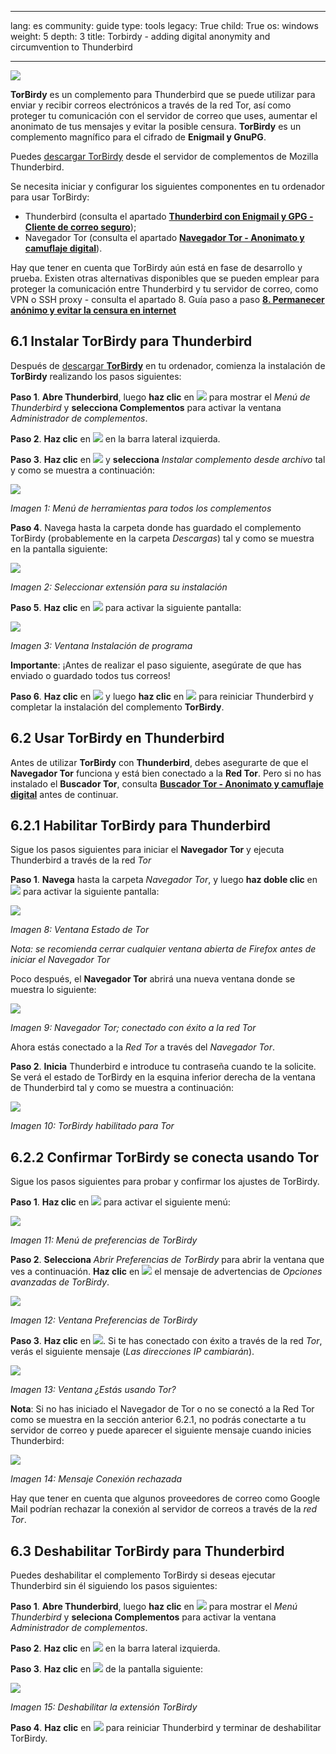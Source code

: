 

---

lang: es
community: guide
type: tools
legacy: True
child: True
os: windows
weight: 5
depth: 3
title: Torbirdy - adding digital anonymity and circumvention to Thunderbird

---

![](/sbox/screen/thunderbird-TorBirdy-es/01.png)

**TorBirdy** es un complemento para Thunderbird que se puede utilizar para enviar y recibir correos electrónicos a través de la red Tor, así como proteger tu comunicación con el servidor de correo que uses, aumentar el anonimato de tus mensajes y evitar la posible censura. **TorBirdy** es un complemento magnífico para el cifrado de **Enigmail y GnuPG**.

Puedes [descargar TorBirdy](https://addons.mozilla.org/en-us/thunderbird/addon/torbirdy/) desde el servidor de complementos de Mozilla Thunderbird. 

Se necesita iniciar y configurar los siguientes componentes en tu ordenador para usar TorBirdy:

- Thunderbird (consulta el apartado [**Thunderbird con Enigmail y GPG - Cliente de correo seguro**](/es/thunderbird_principal));
- Navegador Tor (consulta el apartado [**Navegador Tor - Anonimato y camuflaje digital**](/es/tor_principal)).

Hay que tener en cuenta que TorBirdy aún está en fase de desarrollo y prueba. Existen otras alternativas disponibles que se pueden emplear para proteger la comunicación entre Thunderbird y tu servidor de correo, como VPN o SSH proxy - consulta el apartado 8. Guía paso a paso [**8. Permanecer anónimo y evitar la censura en internet**](/es/chapter-8)

<a name="1.0"></a>
## 6.1 Instalar TorBirdy para Thunderbird ##

Después de [descargar  **TorBirdy**](https://addons.mozilla.org/en-us/thunderbird/addon/torbirdy/) en tu ordenador, comienza la instalación de **TorBirdy** realizando los pasos siguientes: 

 **Paso 1**. **Abre Thunderbird**, luego **haz clic** en ![](/sbox/screen/thunderbird-TorBirdy-es/03.png) para mostrar el *Menú de Thunderbird* y **selecciona Complementos** para activar la ventana *Administrador de complementos*.

**Paso 2**. **Haz clic** en ![](/sbox/screen/thunderbird-TorBirdy-es/04.png) en la barra lateral izquierda.

**Paso 3**. **Haz clic** en ![](/sbox/screen/thunderbird-TorBirdy-es/05.png) y  **selecciona** *Instalar complemento desde archivo* tal y como se muestra a continuación: 

![](/sbox/screen/thunderbird-TorBirdy-es/06.png)

*Imagen 1: Menú de herramientas para todos los complementos*

**Paso 4**. Navega hasta la carpeta donde has guardado el complemento TorBirdy (probablemente en la carpeta *Descargas*) tal y como se muestra en la pantalla siguiente:

![](/sbox/screen/thunderbird-TorBirdy-es/07.png)

*Imagen 2: Seleccionar extensión para su instalación*

**Paso 5**.  **Haz clic** en ![](/sbox/screen/thunderbird-TorBirdy-es/08.png) para activar la siguiente pantalla:

![](/sbox/screen/thunderbird-TorBirdy-es/09.png)

*Imagen 3: Ventana Instalación de programa*

**Importante**: ¡Antes de realizar el paso siguiente, asegúrate de que has enviado o guardado todos tus correos! 

**Paso 6**. **Haz clic** en ![](/sbox/screen/thunderbird-TorBirdy-es/10.png) y luego **haz clic** en ![](/sbox/screen/thunderbird-TorBirdy-es/11.png) para reiniciar Thunderbird y completar la instalación del complemento **TorBirdy**.


## 6.2 Usar TorBirdy en Thunderbird ##

Antes de utilizar **TorBirdy** con **Thunderbird**, debes asegurarte de que el **Navegador Tor** funciona y está bien conectado a la **Red Tor**. Pero si no has instalado el **Buscador Tor**, consulta [**Buscador Tor - Anonimato y camuflaje digital**](/es/tor_principal) antes de continuar.

## 6.2.1 Habilitar TorBirdy para Thunderbird ##

Sigue los pasos siguientes para iniciar el **Navegador Tor** y ejecuta Thunderbird a través de la red *Tor*
 
**Paso 1**. **Navega** hasta la carpeta *Navegador Tor*, y luego **haz doble clic** en ![](/sbox/screen/thunderbird-TorBirdy-es/18.png) para activar la siguiente pantalla:

![](/sbox/screen/thunderbird-TorBirdy-es/19.png)

*Imagen 8: Ventana Estado de Tor*

*Nota: se recomienda cerrar cualquier ventana abierta de Firefox antes de iniciar el Navegador Tor*

Poco después, el **Navegador Tor** abrirá una nueva ventana donde se muestra lo siguiente:

![](/sbox/screen/thunderbird-TorBirdy-es/20.png)

*Imagen 9: Navegador Tor; conectado con éxito a la red Tor*

Ahora estás conectado a la *Red Tor* a través del *Navegador Tor*.

**Paso 2**. **Inicia** Thunderbird e introduce tu contraseña cuando te la solicite. Se verá el estado de TorBirdy en la esquina inferior derecha de la ventana de Thunderbird tal y como se muestra a continuación:


 ![](/sbox/screen/thunderbird-TorBirdy-es/30.png)  

*Imagen 10: TorBirdy habilitado para Tor*

## 6.2.2 Confirmar TorBirdy se conecta usando Tor ##

Sigue los pasos siguientes para probar y confirmar los ajustes de TorBirdy.

**Paso 1**. **Haz clic** en ![](/sbox/screen/thunderbird-TorBirdy-es/21.png) para activar el siguiente menú: 

![](/sbox/screen/thunderbird-TorBirdy-es/22.png)

*Imagen 11: Menú de preferencias de TorBirdy*

**Paso 2**. **Selecciona** *Abrir Preferencias de TorBirdy* para abrir la ventana que ves a continuación. **Haz clic** en ![](/sbox/screen/thunderbird-TorBirdy-es/23.png) el mensaje de advertencias de *Opciones avanzadas de TorBirdy*.   

![](/sbox/screen/thunderbird-TorBirdy-es/25.png)

*Imagen 12: Ventana Preferencias de TorBirdy*

**Paso 3**. **Haz clic** en ![](/sbox/screen/thunderbird-TorBirdy-es/24.png). Si te has conectado con  éxito a través de la red *Tor*, verás el siguiente mensaje (*Las direcciones IP cambiarán*).

![](/sbox/screen/thunderbird-TorBirdy-es/26.png)

*Imagen 13: Ventana ¿Estás usando Tor?*

**Nota**: Si no has iniciado el Navegador de Tor o no se conectó a la Red Tor como se muestra en la sección anterior 6.2.1, no podrás conectarte a tu servidor de correo y puede aparecer el siguiente mensaje cuando inicies Thunderbird:

![](/sbox/screen/thunderbird-TorBirdy-es/27.png)

*Imagen 14: Mensaje Conexión rechazada*

Hay que tener en cuenta que algunos proveedores de correo como Google Mail podrían rechazar la conexión al servidor de correos a través de la *red Tor*.

## 6.3 Deshabilitar TorBirdy para Thunderbird ##

Puedes deshabilitar el complemento TorBirdy si deseas ejecutar Thunderbird sin él  siguiendo los pasos siguientes:

**Paso 1**. **Abre Thunderbird**, luego **haz clic** en ![](/sbox/screen/thunderbird-TorBirdy-es/03.png) para mostrar el *Menú Thunderbird* y **seleciona Complementos** para activar la ventana *Administrador de complementos*.

**Paso 2**. **Haz clic** en ![](/sbox/screen/thunderbird-TorBirdy-es/04.png) en la barra lateral izquierda.

**Paso 3**. **Haz clic** en ![](/sbox/screen/thunderbird-TorBirdy-es/29.png) de la pantalla siguiente: 

![](/sbox/screen/thunderbird-TorBirdy-es/28.png)

*Imagen 15: Deshabilitar la extensión TorBirdy*

**Paso 4**. **Haz clic** en ![](/sbox/screen/thunderbird-TorBirdy-es/11.png) para reiniciar Thunderbird y terminar de deshabilitar TorBirdy.

